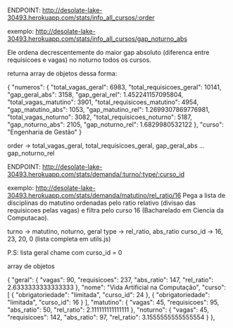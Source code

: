 ENDPOINT: http://desolate-lake-30493.herokuapp.com/stats/info_all_cursos/:order

exemplo: http://desolate-lake-30493.herokuapp.com/stats/info_all_cursos/gap_noturno_abs

Ele ordena decrescentemente do maior gap absoluto (diferenca entre requisicoes e vagas)
no noturno todos os cursos.

returna array de objetos dessa forma:

{
	"numeros": {
		"total_vagas_geral": 6983,
		"total_requisicoes_geral": 10141,
		"gap_geral_abs": 3158,
		"gap_geral_rel": 1.452241157095804,
		"total_vagas_matutino": 3901,
		"total_requisicoes_matutino": 4954,
		"gap_matutino_abs": 1053,
		"gap_matutino_rel": 1.2699307869776981,
		"total_vagas_noturno": 3082,
		"total_requisicoes_noturno": 5187,
		"gap_noturno_abs": 2105,
		"gap_noturno_rel": 1.6829980532122
	},
	"curso": "Engenharia de Gestão"
}

order -> total_vagas_geral, total_requisicoes_geral, gap_geral_abs ... gap_noturno_rel

ENDPOINT: http://desolate-lake-30493.herokuapp.com/stats/demanda/:turno/:type/:curso_id

exemplo: http://desolate-lake-30493.herokuapp.com/stats/demanda/matutino/rel_ratio/16
Pega a lista de disciplinas do matutino ordenadas pelo ratio relativo (divisao das requisicoes pelas vagas) e filtra pelo curso 16 (Bacharelado em Ciencia da Computacao).

turno -> matutino, noturno, geral
type -> rel_ratio, abs_ratio
curso_id -> 16, 23, 20, 0 (lista completa em utils.js)

P.S: lista geral chame com curso_id = 0

array de objetos

{
	"geral": {
		"vagas": 90,
		"requisicoes": 237,
		"abs_ratio": 147,
		"rel_ratio": 2.6333333333333333
	},
	"nome": "Vida Artificial na Computação",
	"curso": [
		{
		"obrigatoriedade": "limitada",
		"curso_id": 24
		},
		{
		"obrigatoriedade": "limitada",
		"curso_id": 16
		}
	],
	"matutino": {
		"vagas": 45,
		"requisicoes": 95,
		"abs_ratio": 50,
		"rel_ratio": 2.111111111111111
	},
	"noturno": {
		"vagas": 45,
		"requisicoes": 142,
		"abs_ratio": 97,
		"rel_ratio": 3.1555555555555554
	}
},